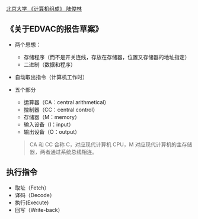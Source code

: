 [北京大学 《计算机组成》 陆俊林](https://www.bilibili.com/video/av71302902/?p=2)
## 《关于EDVAC的报告草案》
- 两个思想：
  - 存储程序（而不是开关连线，存放在存储器，位置又存储器的地址指定）
  - 二进制（数据和程序）
- 自动取出指令（计算机工作时）
- 五个部分
  - 运算器（CA：central arithmetical）
  - 控制器（CC：central control）
  - 存储器（M：memory）
  - 输入设备（I：input）
  - 输出设备（O：output）

  > CA 和 CC 合称 C，对应现代计算机 CPU，M 对应现代计算机的主存储器，两者通过系统总线相连。
  
## 执行指令
- 取址（Fetch）
- 译码（Decode）
- 执行(Execute)
- 回写（Write-back）
